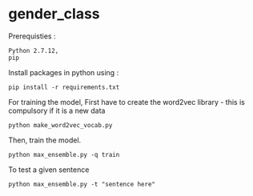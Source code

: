# gender_class

Prerequisties : 

    Python 2.7.12,
    pip

Install packages in python using :

    pip install -r requirements.txt


For training the model, First have to create the word2vec library - this is compulsory if it is a new data

    python make_word2vec_vocab.py

Then, train the model.

    python max_ensemble.py -q train

To test a given sentence

    python max_ensemble.py -t "sentence here"
    



